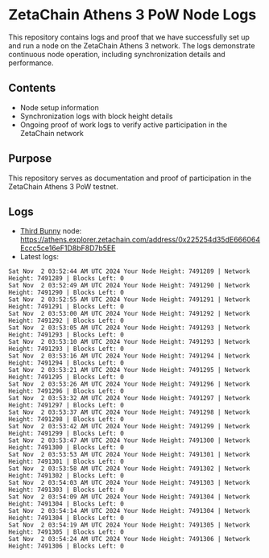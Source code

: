 # ZetaChain Athens 3 PoW Node Logs
This repository contains logs and proof that we have successfully set up and run a node on the ZetaChain Athens 3 network. The logs demonstrate continuous node operation, including synchronization details and performance.

## Contents
- Node setup information
- Synchronization logs with block height details
- Ongoing proof of work logs to verify active participation in the ZetaChain network

## Purpose
This repository serves as documentation and proof of participation in the ZetaChain Athens 3 PoW testnet.

## Logs

- [Third Bunny](https://thirdbunny.xyz/) node: https://athens.explorer.zetachain.com/address/0x225254d35dE666064Eccc5ce16eF1D8bF8D7b5EE
- Latest logs:
```
Sat Nov  2 03:52:44 AM UTC 2024 Your Node Height: 7491289 | Network Height: 7491289 | Blocks Left: 0
Sat Nov  2 03:52:49 AM UTC 2024 Your Node Height: 7491290 | Network Height: 7491290 | Blocks Left: 0
Sat Nov  2 03:52:55 AM UTC 2024 Your Node Height: 7491291 | Network Height: 7491291 | Blocks Left: 0
Sat Nov  2 03:53:00 AM UTC 2024 Your Node Height: 7491292 | Network Height: 7491292 | Blocks Left: 0
Sat Nov  2 03:53:05 AM UTC 2024 Your Node Height: 7491293 | Network Height: 7491293 | Blocks Left: 0
Sat Nov  2 03:53:10 AM UTC 2024 Your Node Height: 7491293 | Network Height: 7491293 | Blocks Left: 0
Sat Nov  2 03:53:16 AM UTC 2024 Your Node Height: 7491294 | Network Height: 7491294 | Blocks Left: 0
Sat Nov  2 03:53:21 AM UTC 2024 Your Node Height: 7491295 | Network Height: 7491295 | Blocks Left: 0
Sat Nov  2 03:53:26 AM UTC 2024 Your Node Height: 7491296 | Network Height: 7491296 | Blocks Left: 0
Sat Nov  2 03:53:32 AM UTC 2024 Your Node Height: 7491297 | Network Height: 7491297 | Blocks Left: 0
Sat Nov  2 03:53:37 AM UTC 2024 Your Node Height: 7491298 | Network Height: 7491298 | Blocks Left: 0
Sat Nov  2 03:53:42 AM UTC 2024 Your Node Height: 7491299 | Network Height: 7491299 | Blocks Left: 0
Sat Nov  2 03:53:47 AM UTC 2024 Your Node Height: 7491300 | Network Height: 7491300 | Blocks Left: 0
Sat Nov  2 03:53:53 AM UTC 2024 Your Node Height: 7491301 | Network Height: 7491301 | Blocks Left: 0
Sat Nov  2 03:53:58 AM UTC 2024 Your Node Height: 7491302 | Network Height: 7491302 | Blocks Left: 0
Sat Nov  2 03:54:03 AM UTC 2024 Your Node Height: 7491303 | Network Height: 7491303 | Blocks Left: 0
Sat Nov  2 03:54:09 AM UTC 2024 Your Node Height: 7491304 | Network Height: 7491304 | Blocks Left: 0
Sat Nov  2 03:54:14 AM UTC 2024 Your Node Height: 7491304 | Network Height: 7491304 | Blocks Left: 0
Sat Nov  2 03:54:19 AM UTC 2024 Your Node Height: 7491305 | Network Height: 7491305 | Blocks Left: 0
Sat Nov  2 03:54:24 AM UTC 2024 Your Node Height: 7491306 | Network Height: 7491306 | Blocks Left: 0
```
